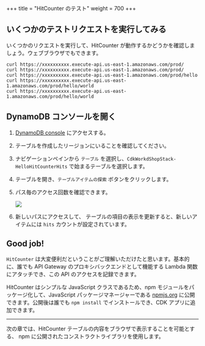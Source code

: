 +++
title = "HitCounter のテスト"
weight = 700
+++

## いくつかのテストリクエストを実行してみる

いくつかのリクエストを実行して、HitCounter が動作するかどうかを確認しましょう。ウェブブラウザでもできます。

```
curl https://xxxxxxxxxx.execute-api.us-east-1.amazonaws.com/prod/
curl https://xxxxxxxxxx.execute-api.us-east-1.amazonaws.com/prod/
curl https://xxxxxxxxxx.execute-api.us-east-1.amazonaws.com/prod/hello
curl https://xxxxxxxxxx.execute-api.us-east-1.amazonaws.com/prod/hello/world
curl https://xxxxxxxxxx.execute-api.us-east-1.amazonaws.com/prod/hello/world
```

## DynamoDB コンソールを開く

1. [DynamoDB console](https://console.aws.amazon.com/dynamodb/home) にアクセスする。
2. テーブルを作成したリージョンにいることを確認してください。
3. ナビゲーションペインから `テーブル` を選択し、`CdkWorkdShopStack-HelloHitCounterHits` で始まるテーブルを選択します。
4. テーブルを開き、`テーブルアイテムの探索` ボタンをクリックします。
5. パス毎のアクセス回数を確認できます。

    ![](./dynamo1.png)

6. 新しいパスにアクセスして、 テーブルの項目の表示を更新すると、新しいアイテムには `hits` カウントが設定されています。

## Good job!

`HitCounter` は大変便利だということがご理解いただけたと思います。基本的に、誰でも API Gateway
のプロキシバックエンドとして機能する Lambda 関数にアタッチでき、この API のアクセスを記録できます。

HitCounter はシンプルな JavaScript クラスであるため、npm モジュールをパッケージ化して、JavaScript パッケージマネージャーである [npmjs.org](http://npmjs.org/) に公開できます。公開後は誰でも `npm install` でインストールでき、CDK アプリに追加できます。

-----

次の章では、HitCounter テーブルの内容をブラウザで表示することを可能とする、 npm に公開されたコンストラクトライブラリを使用します。
